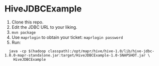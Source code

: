 # HiveJDBCExample

1. Clone this repo.
2. Edit the JDBC URL to your liking.
3. `mvn package`
4. Use `maprlogin` to obtain your ticket: `maprlogin password`
5. Run: 

```
  java -cp $(hadoop classpath):/opt/mapr/hive/hive-1.0/lib/hive-jdbc-1.0.0-mapr-standalone.jar:target/HiveJDBCExample-1.0-SNAPSHOT.jar \
    HiveJDBCExample
```
